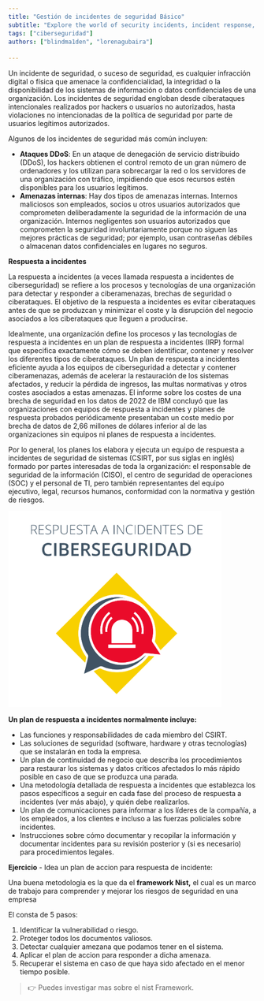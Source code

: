 ```yaml
---
title: "Gestión de incidentes de seguridad Básico"
subtitle: "Explore the world of security incidents, incident response, and the importance of an Incident Response Plan (IRP) in cybersecurity."
tags: ["ciberseguridad"]
authors: ["blindma1den", "lorenagubaira"]

---
```



Un incidente de seguridad, o suceso de seguridad, es cualquier infracción digital o física que amenace la confidencialidad, la integridad o la disponibilidad de los sistemas de información o datos confidenciales de una organización. Los incidentes de seguridad engloban desde ciberataques intencionales realizados por hackers o usuarios no autorizados, hasta violaciones no intencionadas de la política de seguridad por parte de usuarios legítimos autorizados.

Algunos de los incidentes de seguridad más común incluyen:

- **Ataques DDoS**: En un ataque de denegación de servicio distribuido (DDoS), los hackers obtienen el control remoto de un gran número de ordenadores y los utilizan para sobrecargar la red o los servidores de una organización con tráfico, impidiendo que esos recursos estén disponibles para los usuarios legítimos.
- **Amenazas internas**: Hay dos tipos de amenazas internas. Internos maliciosos son empleados, socios u otros usuarios autorizados que comprometen deliberadamente la seguridad de la información de una organización. Internos negligentes son usuarios autorizados que comprometen la seguridad involuntariamente porque no siguen las mejores prácticas de seguridad; por ejemplo, usan contraseñas débiles o almacenan datos confidenciales en lugares no seguros.

**Respuesta a incidentes**

La respuesta a incidentes (a veces llamada respuesta a incidentes de ciberseguridad) se refiere a los procesos y tecnologías de una organización para detectar y responder a ciberamenazas, brechas de seguridad o ciberataques. El objetivo de la respuesta a incidentes es evitar ciberataques antes de que se produzcan y minimizar el coste y la disrupción del negocio asociados a los ciberataques que lleguen a producirse.

Idealmente, una organización define los procesos y las tecnologías de respuesta a incidentes en un plan de respuesta a incidentes (IRP) formal que especifica exactamente cómo se deben identificar, contener y resolver los diferentes tipos de ciberataques. Un plan de respuesta a incidentes eficiente ayuda a los equipos de ciberseguridad a detectar y contener ciberamenazas, además de acelerar la restauración de los sistemas afectados, y reducir la pérdida de ingresos, las multas normativas y otros costes asociados a estas amenazas. El informe sobre los costes de una brecha de seguridad en los datos de 2022 de IBM concluyó que las organizaciones con equipos de respuesta a incidentes y planes de respuesta probados periódicamente presentaban un coste medio por brecha de datos de 2,66 millones de dólares inferior al de las organizaciones sin equipos ni planes de respuesta a incidentes.

Por lo general, los planes los elabora y ejecuta un equipo de respuesta a incidentes de seguridad de sistemas (CSIRT, por sus siglas en inglés) formado por partes interesadas de toda la organización: el responsable de seguridad de la información (CISO), el centro de seguridad de operaciones (SOC) y el personal de TI, pero también representantes del equipo ejecutivo, legal, recursos humanos, conformidad con la normativa y gestión de riesgos.

![Incidentes Ciberseguridad](../assets/incidentes-ciberseguridad.png)

**Un plan de respuesta a incidentes normalmente incluye:**

- Las funciones y responsabilidades de cada miembro del CSIRT.
- Las soluciones de seguridad (software, hardware y otras tecnologías) que se instalarán en toda la empresa.
- Un plan de continuidad de negocio que describa los procedimientos para restaurar los sistemas y datos críticos afectados lo más rápido posible en caso de que se produzca una parada.
- Una metodología detallada de respuesta a incidentes que establezca los pasos específicos a seguir en cada fase del proceso de respuesta a incidentes (ver más abajo), y quién debe realizarlos.
- Un plan de comunicaciones para informar a los líderes de la compañía, a los empleados, a los clientes e incluso a las fuerzas policiales sobre incidentes.
- Instrucciones sobre cómo documentar y recopilar la información y documentar incidentes para su revisión posterior y (si es necesario) para procedimientos legales.

**Ejercicio** - Idea un plan de accion para respuesta de incidente: 

Una buena metodologia es la que da el **framework Nist,** el cual es un marco de trabajo para comprender y mejorar los riesgos de seguridad en una empresa 

El consta de 5 pasos:

1. Identificar la vulnerabilidad o riesgo. 
2. Proteger todos los documentos valiosos. 
3. Detectar cualquier amezana que podamos tener en el sistema. 
4. Aplicar el plan de accion para responder a dicha amenaza.
5. Recuperar el sistema en caso de que haya sido afectado en el menor tiempo posible.


> 👉 Puedes investigar mas sobre el nist Framework.
